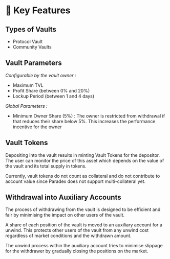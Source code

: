 # 🎁 Key Features

## Types of Vaults

* Protocol Vault
* Community Vaults

## Vault Parameters

_Configurable by the vault owner :_

* Maximum TVL
* Profit Share (between 0% and 20%)
* Lockup Period (between 1 and 4 days)

_Global Parameters :_&#x20;

* Minimum Owner Share (5%) : The owner is restricted from withdrawal if that reduces their share below 5%. This increases the performance incentive for the owner

## Vault Tokens

Depositing into the vault results in minting Vault Tokens for the depositor. The user can monitor the price of this asset which depends on the value of the vault and its total supply in tokens.

Currently, vault tokens do not count as collateral and do not contribute to account value since Paradex does not support multi-collateral yet.



## Withdrawal into Auxiliary Accounts

The process of withdrawing from the vault is designed to be efficient and fair by minimising the impact on other users of the vault.

A share of each position of the vault is moved to an auxiliary account for a unwind. This protects other users of the vault from any unwind cost regardless of market conditions and the withdrawn amount.

The unwind process within the auxiliary account tries to minimise slippage for the withdrawer by gradually closing the positions on the market.

